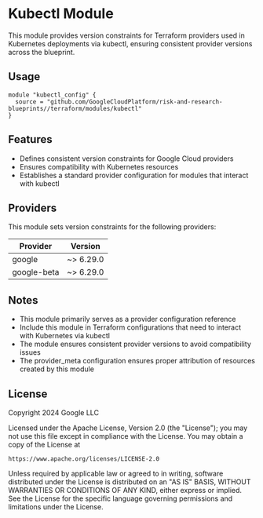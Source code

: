 # Kubectl Module

This module provides version constraints for Terraform providers used in Kubernetes deployments via kubectl, ensuring consistent provider versions across the blueprint.

## Usage

```hcl
module "kubectl_config" {
  source = "github.com/GoogleCloudPlatform/risk-and-research-blueprints//terraform/modules/kubectl"
}
```

## Features

- Defines consistent version constraints for Google Cloud providers
- Ensures compatibility with Kubernetes resources
- Establishes a standard provider configuration for modules that interact with kubectl

## Providers

This module sets version constraints for the following providers:

| Provider | Version |
|----------|---------|
| google | ~> 6.29.0 |
| google-beta | ~> 6.29.0 |

## Notes

- This module primarily serves as a provider configuration reference
- Include this module in Terraform configurations that need to interact with Kubernetes via kubectl
- The module ensures consistent provider versions to avoid compatibility issues
- The provider_meta configuration ensures proper attribution of resources created by this module

## License

Copyright 2024 Google LLC

Licensed under the Apache License, Version 2.0 (the "License");
you may not use this file except in compliance with the License.
You may obtain a copy of the License at

    https://www.apache.org/licenses/LICENSE-2.0

Unless required by applicable law or agreed to in writing, software
distributed under the License is distributed on an "AS IS" BASIS,
WITHOUT WARRANTIES OR CONDITIONS OF ANY KIND, either express or implied.
See the License for the specific language governing permissions and
limitations under the License.
